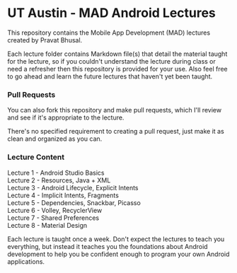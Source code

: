 # UT Austin - MAD Android Lectures
This repository contains the Mobile App Development (MAD) lectures created by Pravat Bhusal.

Each lecture folder contains Markdown file(s) that detail the material taught for the lecture, so if you couldn't understand the lecture during class or need a refresher then this repository is provided for your use. Also feel free to go ahead and learn the future lectures that haven't yet been taught.

### Pull Requests
You can also fork this repository and make pull requests, which I'll review and see if it's appropriate to the lecture.

There's no specified requirement to creating a pull request, just make it as clean and organized as you can.

### Lecture Content
Lecture 1 - Android Studio Basics  
Lecture 2 - Resources, Java + XML  
Lecture 3 - Android Lifecycle, Explicit Intents  
Lecture 4 - Implicit Intents, Fragments  
Lecture 5 - Dependencies, Snackbar, Picasso  
Lecture 6 - Volley, RecyclerView  
Lecture 7 - Shared Preferences  
Lecture 8 - Material Design

Each lecture is taught once a week. Don't expect the lectures to teach you everything, but instead it teaches you the foundations about Android development to help you be confident enough to program your own Android applications.
